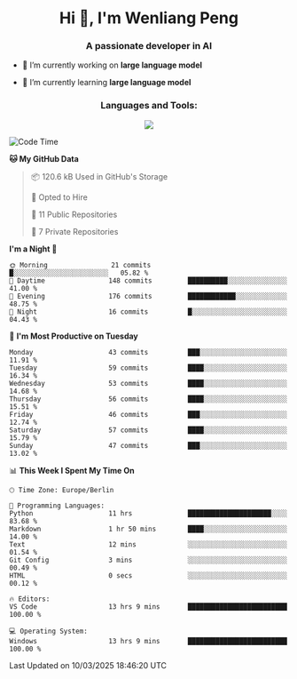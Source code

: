 <h1 align="center">Hi 👋, I'm Wenliang Peng</h1>
<h3 align="center">A passionate developer in AI</h3>

- 🔭 I’m currently working on **large language model**

- 🌱 I’m currently learning **large language model**

<!-- <h3 align="left">Connect with me:</h3> -->
<!-- <p align="left">
</p> -->

<h3 align="center">Languages and Tools:</h3>
<p align="center">
  <a href="https://skillicons.dev">
    <img src="https://skillicons.dev/icons?i=cpp,ros,docker,azure,git,linux,py,pytorch,cmake,githubactions,powershell,md&perline=6" />
  </a>
</p>


<!-- <p><img align="center" src="https://github-readme-stats.vercel.app/api/top-langs?username=bpwl0121&show_icons=true&locale=en&layout=compact" alt="bpwl0121" /></p> -->

<!-- <p><img align="center" src="https://github-readme-streak-stats.herokuapp.com/?user=bpwl0121&" alt="bpwl0121" /></p> -->

<!--START_SECTION:waka-->
![Code Time](http://img.shields.io/badge/Code%20Time-191%20hrs%2014%20mins-blue)

**🐱 My GitHub Data** 

> 📦 120.6 kB Used in GitHub's Storage 
 > 
> 💼 Opted to Hire
 > 
> 📜 11 Public Repositories 
 > 
> 🔑 7 Private Repositories 
 > 
**I'm a Night 🦉** 

```text
🌞 Morning                21 commits          █░░░░░░░░░░░░░░░░░░░░░░░░   05.82 % 
🌆 Daytime                148 commits         ██████████░░░░░░░░░░░░░░░   41.00 % 
🌃 Evening                176 commits         ████████████░░░░░░░░░░░░░   48.75 % 
🌙 Night                  16 commits          █░░░░░░░░░░░░░░░░░░░░░░░░   04.43 % 
```
📅 **I'm Most Productive on Tuesday** 

```text
Monday                   43 commits          ███░░░░░░░░░░░░░░░░░░░░░░   11.91 % 
Tuesday                  59 commits          ████░░░░░░░░░░░░░░░░░░░░░   16.34 % 
Wednesday                53 commits          ████░░░░░░░░░░░░░░░░░░░░░   14.68 % 
Thursday                 56 commits          ████░░░░░░░░░░░░░░░░░░░░░   15.51 % 
Friday                   46 commits          ███░░░░░░░░░░░░░░░░░░░░░░   12.74 % 
Saturday                 57 commits          ████░░░░░░░░░░░░░░░░░░░░░   15.79 % 
Sunday                   47 commits          ███░░░░░░░░░░░░░░░░░░░░░░   13.02 % 
```


📊 **This Week I Spent My Time On** 

```text
🕑︎ Time Zone: Europe/Berlin

💬 Programming Languages: 
Python                   11 hrs              █████████████████████░░░░   83.68 % 
Markdown                 1 hr 50 mins        ████░░░░░░░░░░░░░░░░░░░░░   14.00 % 
Text                     12 mins             ░░░░░░░░░░░░░░░░░░░░░░░░░   01.54 % 
Git Config               3 mins              ░░░░░░░░░░░░░░░░░░░░░░░░░   00.49 % 
HTML                     0 secs              ░░░░░░░░░░░░░░░░░░░░░░░░░   00.12 % 

🔥 Editors: 
VS Code                  13 hrs 9 mins       █████████████████████████   100.00 % 

💻 Operating System: 
Windows                  13 hrs 9 mins       █████████████████████████   100.00 % 
```


 Last Updated on 10/03/2025 18:46:20 UTC
<!--END_SECTION:waka-->
